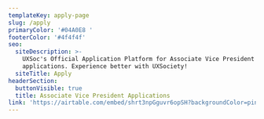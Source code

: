 ```yaml
---
templateKey: apply-page
slug: /apply
primaryColor: '#04A0E8 '
footerColor: '#4f4f4f'
seo:
  siteDescription: >-
    UXSoc's Official Application Platform for Associate Vice President
    applications. Experience better with UXSociety!
  siteTitle: Apply
headerSection:
  buttonVisible: true
  title: Associate Vice President Applications
link: 'https://airtable.com/embed/shrt3npGguvr6opSH?backgroundColor=pink'
---
```


